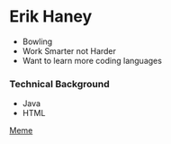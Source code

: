# Erik Haney
* Bowling
* Work Smarter not Harder
* Want to learn more coding languages
### Technical Background
- Java
- HTML

[Meme](https://cdn.memes.com/up/64903551603297227/i/1664020546392.jpg)
